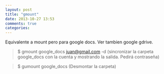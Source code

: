 ```yaml
---
layout: post
title: "gmount"
date: 2013-10-27 13:53
comments: true
categories: 
---
```

Equivalente a mount pero para google docs. Ver tambien google gdrive.

>$ gmount google_docs juan@gmail.com -d (sincronizar la carpeta google_docs con la cuenta y mostrando la salida. Pedirá contraseña)

>$ gumount google_docs (Desmontar la carpeta)

